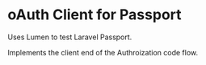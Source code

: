 # oAuth Client for Passport

Uses Lumen to test Laravel Passport.

Implements the client end of the Authroization code flow.

